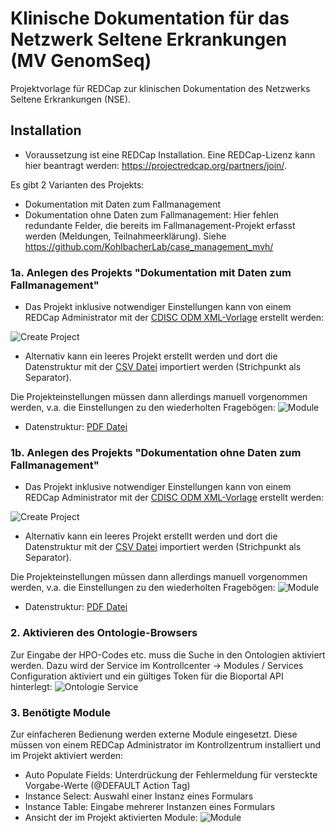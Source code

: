 # Klinische Dokumentation für das Netzwerk Seltene Erkrankungen (MV GenomSeq)

Projektvorlage für REDCap zur klinischen Dokumentation des Netzwerks Seltene Erkrankungen (NSE).

## Installation
- Voraussetzung ist eine REDCap Installation. Eine REDCap-Lizenz kann hier beantragt werden: https://projectredcap.org/partners/join/.

Es gibt 2 Varianten des Projekts:
- Dokumentation mit Daten zum Fallmanagement
- Dokumentation ohne Daten zum Fallmanagement: Hier fehlen redundante Felder, die bereits im Fallmanagement-Projekt erfasst werden (Meldungen, Teilnahmeerklärung). Siehe https://github.com/KohlbacherLab/case_management_mvh/
 
### 1a. Anlegen des Projekts "Dokumentation mit Daten zum Fallmanagement"
- Das Projekt inklusive notwendiger Einstellungen kann von einem REDCap Administrator mit der [CDISC ODM XML-Vorlage](NSE_mit_Fallmanagement_REDCap.xml) erstellt werden:

![Create Project](NSE_create_project_m.png)
- Alternativ kann ein leeres Projekt erstellt werden und dort die Datenstruktur mit der [CSV Datei](NSE_mit_Fallmanagement_DataDictionary.csv) importiert werden (Strichpunkt als Separator).

Die Projekteinstellungen müssen dann allerdings manuell vorgenommen werden, v.a. die Einstellungen zu den wiederholten Fragebögen:
![Module](NSE_repeated_m.png)

- Datenstruktur: [PDF Datei](NSE_mit_Fallmanagement_REDCap.pdf)

### 1b. Anlegen des Projekts "Dokumentation ohne Daten zum Fallmanagement"
- Das Projekt inklusive notwendiger Einstellungen kann von einem REDCap Administrator mit der [CDISC ODM XML-Vorlage](NSE_ohne_Fallmanagement_REDCap.xml) erstellt werden:

![Create Project](NSE_create_project_o.png)
- Alternativ kann ein leeres Projekt erstellt werden und dort die Datenstruktur mit der [CSV Datei](NSE_ohne_Fallmanagement_DataDictionary.csv) importiert werden (Strichpunkt als Separator).

Die Projekteinstellungen müssen dann allerdings manuell vorgenommen werden, v.a. die Einstellungen zu den wiederholten Fragebögen:
![Module](NSE_repeated_o.png)

- Datenstruktur: [PDF Datei](NSE_ohne_Fallmanagement_REDCap.pdf)

### 2. Aktivieren des Ontologie-Browsers
Zur Eingabe der HPO-Codes etc. muss die Suche in den Ontologien aktiviert werden. Dazu wird der Service im Kontrollcenter -> Modules / Services Configuration aktiviert und ein gültiges Token für die Bioportal API hinterlegt:
![Ontologie Service](nse_bioportal.png)

### 3. Benötigte Module
Zur einfacheren Bedienung werden externe Module eingesetzt. Diese müssen von einem REDCap Administrator im Kontrollzentrum installiert und im Projekt aktiviert werden:
- Auto Populate Fields: Unterdrückung der Fehlermeldung für versteckte Vorgabe-Werte (@DEFAULT Action Tag)
- Instance Select: Auswahl einer Instanz eines Formulars
- Instance Table: Eingabe mehrerer Instanzen eines Formulars
- Ansicht der im Projekt aktivierten Module: 
![Module](NSE_REDCap_Module.png)

  

